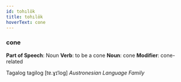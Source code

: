 ```yaml
---
id: tohılök
title: tohılök
hoverText: cone
---
```


### cone

**Part of Speech**: Noun
**Verb**: to be a cone
**Noun**: cone
**Modifier**: cone-related

Tagalog tagilog [tɐ.ɣɪˈloɡ]
*Austronesian Language Family*